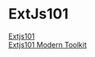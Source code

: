 # ExtJs101

 

 <a target="_blank" href="https://extjs65.firebaseapp.com" > Extjs101</a>
 <br />
 <a target="_blank" href="https://extjs65.firebaseapp.com/?modern" > Extjs101 Modern Toolkit</a>
 
